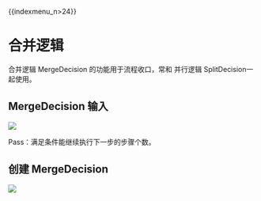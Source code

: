{{indexmenu_n>24}}

# 合并逻辑

合并逻辑 MergeDecision 的功能用于流程收口，常和 并行逻辑 SplitDecision一起使用。

## MergeDecision 输入

![](http://stepflow-docs.cn-bj.ufileos.com/merge.png)

Pass：满足条件能继续执行下一步的步骤个数。

## 创建 MergeDecision

![](http://stepflow-docs.cn-bj.ufileos.com/function002.png)
